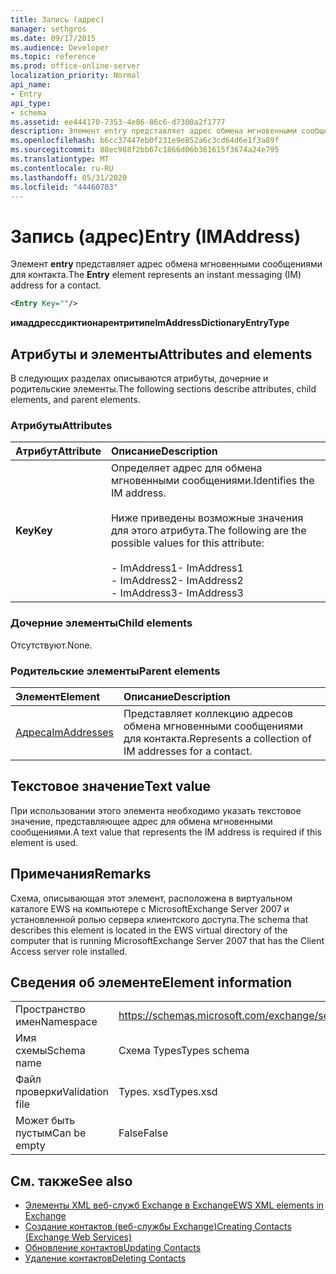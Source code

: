 ```yaml
---
title: Запись (адрес)
manager: sethgros
ms.date: 09/17/2015
ms.audience: Developer
ms.topic: reference
ms.prod: office-online-server
localization_priority: Normal
api_name:
- Entry
api_type:
- schema
ms.assetid: ee444170-7353-4e86-86c6-d7300a2f1777
description: Элемент entry представляет адрес обмена мгновенными сообщениями для контакта.
ms.openlocfilehash: b6cc37447eb0f231e9e852a6c3cd64d6e1f3a89f
ms.sourcegitcommit: 88ec988f2bb67c1866d06b361615f3674a24e795
ms.translationtype: MT
ms.contentlocale: ru-RU
ms.lasthandoff: 05/31/2020
ms.locfileid: "44460703"
---
```

# <a name="entry-imaddress"></a><span data-ttu-id="5ce6c-103">Запись (адрес)</span><span class="sxs-lookup"><span data-stu-id="5ce6c-103">Entry (IMAddress)</span></span>

<span data-ttu-id="5ce6c-104">Элемент **entry** представляет адрес обмена мгновенными сообщениями для контакта.</span><span class="sxs-lookup"><span data-stu-id="5ce6c-104">The **Entry** element represents an instant messaging (IM) address for a contact.</span></span> 
  
```xml
<Entry Key=""/>
```

 <span data-ttu-id="5ce6c-105">**имаддрессдиктионарентритипе**</span><span class="sxs-lookup"><span data-stu-id="5ce6c-105">**ImAddressDictionaryEntryType**</span></span>
## <a name="attributes-and-elements"></a><span data-ttu-id="5ce6c-106">Атрибуты и элементы</span><span class="sxs-lookup"><span data-stu-id="5ce6c-106">Attributes and elements</span></span>

<span data-ttu-id="5ce6c-107">В следующих разделах описываются атрибуты, дочерние и родительские элементы.</span><span class="sxs-lookup"><span data-stu-id="5ce6c-107">The following sections describe attributes, child elements, and parent elements.</span></span>
  
### <a name="attributes"></a><span data-ttu-id="5ce6c-108">Атрибуты</span><span class="sxs-lookup"><span data-stu-id="5ce6c-108">Attributes</span></span>

|<span data-ttu-id="5ce6c-109">**Атрибут**</span><span class="sxs-lookup"><span data-stu-id="5ce6c-109">**Attribute**</span></span>|<span data-ttu-id="5ce6c-110">**Описание**</span><span class="sxs-lookup"><span data-stu-id="5ce6c-110">**Description**</span></span>|
|:-----|:-----|
|<span data-ttu-id="5ce6c-111">**Key**</span><span class="sxs-lookup"><span data-stu-id="5ce6c-111">**Key**</span></span> <br/> | <span data-ttu-id="5ce6c-112">Определяет адрес для обмена мгновенными сообщениями.</span><span class="sxs-lookup"><span data-stu-id="5ce6c-112">Identifies the IM address.</span></span><br/><br/><span data-ttu-id="5ce6c-113">Ниже приведены возможные значения для этого атрибута.</span><span class="sxs-lookup"><span data-stu-id="5ce6c-113">The following are the possible values for this attribute:</span></span><br/><br/><span data-ttu-id="5ce6c-114">- ImAddress1</span><span class="sxs-lookup"><span data-stu-id="5ce6c-114">-  ImAddress1</span></span>  <br/><span data-ttu-id="5ce6c-115">- ImAddress2</span><span class="sxs-lookup"><span data-stu-id="5ce6c-115">-  ImAddress2</span></span>  <br/><span data-ttu-id="5ce6c-116">- ImAddress3</span><span class="sxs-lookup"><span data-stu-id="5ce6c-116">-  ImAddress3</span></span>  <br/> |
   
### <a name="child-elements"></a><span data-ttu-id="5ce6c-117">Дочерние элементы</span><span class="sxs-lookup"><span data-stu-id="5ce6c-117">Child elements</span></span>

<span data-ttu-id="5ce6c-118">Отсутствуют.</span><span class="sxs-lookup"><span data-stu-id="5ce6c-118">None.</span></span>
  
### <a name="parent-elements"></a><span data-ttu-id="5ce6c-119">Родительские элементы</span><span class="sxs-lookup"><span data-stu-id="5ce6c-119">Parent elements</span></span>

|<span data-ttu-id="5ce6c-120">**Элемент**</span><span class="sxs-lookup"><span data-stu-id="5ce6c-120">**Element**</span></span>|<span data-ttu-id="5ce6c-121">**Описание**</span><span class="sxs-lookup"><span data-stu-id="5ce6c-121">**Description**</span></span>|
|:-----|:-----|
|[<span data-ttu-id="5ce6c-122">Адреса</span><span class="sxs-lookup"><span data-stu-id="5ce6c-122">ImAddresses</span></span>](imaddresses.md) <br/> |<span data-ttu-id="5ce6c-123">Представляет коллекцию адресов обмена мгновенными сообщениями для контакта.</span><span class="sxs-lookup"><span data-stu-id="5ce6c-123">Represents a collection of IM addresses for a contact.</span></span>  <br/> |
   
## <a name="text-value"></a><span data-ttu-id="5ce6c-124">Текстовое значение</span><span class="sxs-lookup"><span data-stu-id="5ce6c-124">Text value</span></span>

<span data-ttu-id="5ce6c-125">При использовании этого элемента необходимо указать текстовое значение, представляющее адрес для обмена мгновенными сообщениями.</span><span class="sxs-lookup"><span data-stu-id="5ce6c-125">A text value that represents the IM address is required if this element is used.</span></span>
  
## <a name="remarks"></a><span data-ttu-id="5ce6c-126">Примечания</span><span class="sxs-lookup"><span data-stu-id="5ce6c-126">Remarks</span></span>

<span data-ttu-id="5ce6c-127">Схема, описывающая этот элемент, расположена в виртуальном каталоге EWS на компьютере с MicrosoftExchange Server 2007 и установленной ролью сервера клиентского доступа.</span><span class="sxs-lookup"><span data-stu-id="5ce6c-127">The schema that describes this element is located in the EWS virtual directory of the computer that is running MicrosoftExchange Server 2007 that has the Client Access server role installed.</span></span>
  
## <a name="element-information"></a><span data-ttu-id="5ce6c-128">Сведения об элементе</span><span class="sxs-lookup"><span data-stu-id="5ce6c-128">Element information</span></span>

|||
|:-----|:-----|
|<span data-ttu-id="5ce6c-129">Пространство имен</span><span class="sxs-lookup"><span data-stu-id="5ce6c-129">Namespace</span></span>  <br/> |https://schemas.microsoft.com/exchange/services/2006/types  <br/> |
|<span data-ttu-id="5ce6c-130">Имя схемы</span><span class="sxs-lookup"><span data-stu-id="5ce6c-130">Schema name</span></span>  <br/> |<span data-ttu-id="5ce6c-131">Схема Types</span><span class="sxs-lookup"><span data-stu-id="5ce6c-131">Types schema</span></span>  <br/> |
|<span data-ttu-id="5ce6c-132">Файл проверки</span><span class="sxs-lookup"><span data-stu-id="5ce6c-132">Validation file</span></span>  <br/> |<span data-ttu-id="5ce6c-133">Types. xsd</span><span class="sxs-lookup"><span data-stu-id="5ce6c-133">Types.xsd</span></span>  <br/> |
|<span data-ttu-id="5ce6c-134">Может быть пустым</span><span class="sxs-lookup"><span data-stu-id="5ce6c-134">Can be empty</span></span>  <br/> |<span data-ttu-id="5ce6c-135">False</span><span class="sxs-lookup"><span data-stu-id="5ce6c-135">False</span></span>  <br/> |
   
## <a name="see-also"></a><span data-ttu-id="5ce6c-136">См. также</span><span class="sxs-lookup"><span data-stu-id="5ce6c-136">See also</span></span>

- [<span data-ttu-id="5ce6c-137">Элементы XML веб-служб Exchange в Exchange</span><span class="sxs-lookup"><span data-stu-id="5ce6c-137">EWS XML elements in Exchange</span></span>](ews-xml-elements-in-exchange.md)
- [<span data-ttu-id="5ce6c-138">Создание контактов (веб-службы Exchange)</span><span class="sxs-lookup"><span data-stu-id="5ce6c-138">Creating Contacts (Exchange Web Services)</span></span>](https://msdn.microsoft.com/library/4845917e-70d1-481c-bbd7-011ec6571789%28Office.15%29.aspx)  
- [<span data-ttu-id="5ce6c-139">Обновление контактов</span><span class="sxs-lookup"><span data-stu-id="5ce6c-139">Updating Contacts</span></span>](https://msdn.microsoft.com/library/9a865953-b94a-4229-b632-2dee433314be%28Office.15%29.aspx)  
- [<span data-ttu-id="5ce6c-140">Удаление контактов</span><span class="sxs-lookup"><span data-stu-id="5ce6c-140">Deleting Contacts</span></span>](https://msdn.microsoft.com/library/fcc3dc84-cd3e-455e-a1a7-ae6921c9b588%28Office.15%29.aspx)


